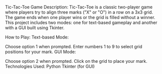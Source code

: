 Tic-Tac-Toe Game
Description:
Tic-Tac-Toe is a classic two-player game where players try to align three marks ("X" or "O") in a row on a 3x3 grid. The game ends when one player wins or the grid is filled without a winner. This project includes two modes: one for text-based gameplay and another with a GUI built using Tkinter.

How to Play:
Text-based Mode:

Choose option 1 when prompted.
Enter numbers 1 to 9 to select grid positions for your mark.
GUI Mode:

Choose option 2 when prompted.
Click on the grid to place your mark.
Technologies Used:
Python
Tkinter (for GUI)
